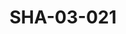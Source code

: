 ---
pid: SHA-03-021
title: SHA-03-021
language: en
original_label: 
rights: Sharhabil Ahmed
location_of_original: Sharhabil Ahmed
photographer_or_studio: 
scanned_from: photograph 14.8 by 21.6
_date: '2004'
location: Egypt, Cairo
description: Advertisement for Sharhabil Ahmed concert
additional_notes: 
permission_display: 'yes'
on_server: 'no'
on_website: 'no'
permalink: /photopages/en/SHA-03-021
layout: photo-page
---